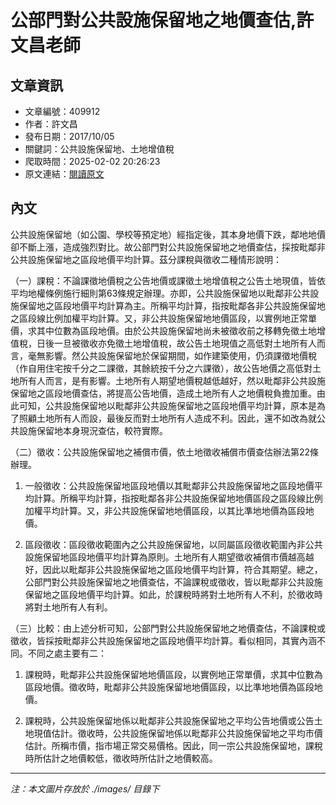# 公部門對公共設施保留地之地價查估,許文昌老師

## 文章資訊
- 文章編號：409912
- 作者：許文昌
- 發布日期：2017/10/05
- 關鍵詞：公共設施保留地、土地增值稅
- 爬取時間：2025-02-02 20:26:23
- 原文連結：[閱讀原文](https://real-estate.get.com.tw/Columns/detail.aspx?no=409912)

## 內文
公共設施保留地（如公園、學校等預定地）經指定後，其本身地價下跌，鄰地地價卻不斷上漲，造成強烈對比。故公部門對公共設施保留地之地價查估，採按毗鄰非公共設施保留地之區段地價平均計算。茲分課稅與徵收二種情形說明：

（一）課稅：不論課徵地價稅之公告地價或課徵土地增值稅之公告土地現值，皆依平均地權條例施行細則第63條規定辦理。亦即，公共設施保留地以毗鄰非公共設施保留地之區段地價平均計算為主。所稱平均計算，指按毗鄰各非公共設施保留地之區段線比例加權平均計算。又，非公共設施保留地地價區段，以實例地正常單價，求其中位數為區段地價。由於公共設施保留地尚未被徵收前之移轉免徵土地增值稅，日後一旦被徵收亦免徵土地增值稅，故公告土地現值之高低對土地所有人而言，毫無影響。然公共設施保留地於保留期間，如作建築使用，仍須課徵地價稅（作自用住宅按千分之二課徵，其餘統按千分之六課徵），故公告地價之高低對土地所有人而言，是有影響。土地所有人期望地價稅越低越好，然以毗鄰非公共設施保留地之區段地價查估，將提高公告地價，造成土地所有人之地價稅負擔加重。由此可知，公共設施保留地以毗鄰非公共設施保留地之區段地價平均計算，原本是為了照顧土地所有人而設，最後反而對土地所有人造成不利。因此，還不如改為就公共設施保留地本身現況查估，較符實際。

（二）徵收：公共設施保留地之補償市價，依土地徵收補償市價查估辦法第22條辦理。

1. 一般徵收：公共設施保留地區段地價以其毗鄰非公共設施保留地之區段地價平均計算。所稱平均計算，指按毗鄰各非公共設施保留地地價區段之區段線比例加權平均計算。又，非公共設施保留地地價區段，以其比準地地價為區段地價。

2. 區段徵收：區段徵收範圍內之公共設施保留地，以同屬區段徵收範圍內非公共設施保留地區段地價平均計算為原則。土地所有人期望徵收補償市價越高越好，因此以毗鄰非公共設施保留地之區段地價平均計算，符合其期望。總之，公部門對公共設施保留地之地價查估，不論課稅或徵收，皆以毗鄰非公共設施保留地之區段地價平均計算。如此，於課稅時將對土地所有人不利，於徵收時將對土地所有人有利。

（三）比較：由上述分析可知，公部門對公共設施保留地之地價查估，不論課稅或徵收，皆採按毗鄰非公共設施保留地之區段地價平均計算。看似相同，其實內涵不同。不同之處主要有二：

1. 課稅時，毗鄰非公共設施保留地地價區段，以實例地正常單價，求其中位數為區段地價。徵收時，毗鄰非公共設施保留地地價區段，以比準地地價為區段地價。

2. 課稅時，公共設施保留地係以毗鄰非公共設施保留地之平均公告地價或公告土地現值估計。徵收時，公共設施保留地係以毗鄰非公共設施保留地之平均市價估計。所稱市價，指市場正常交易價格。因此，同一宗公共設施保留地，課稅時所估計之地價較低，徵收時所估計之地價較高。
---
*注：本文圖片存放於 ./images/ 目錄下*
